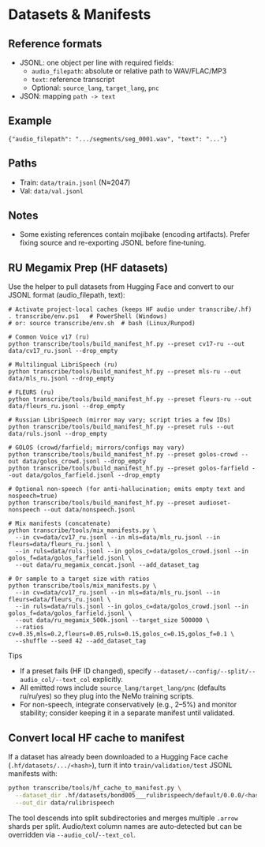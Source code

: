 # Datasets & Manifests

## Reference formats
- JSONL: one object per line with required fields:
  - `audio_filepath`: absolute or relative path to WAV/FLAC/MP3
  - `text`: reference transcript
  - Optional: `source_lang`, `target_lang`, `pnc`
- JSON: mapping `path -> text`

## Example
```
{"audio_filepath": ".../segments/seg_0001.wav", "text": "..."}
```

## Paths
- Train: `data/train.jsonl` (N≈2047)
- Val: `data/val.jsonl`

## Notes
- Some existing references contain mojibake (encoding artifacts). Prefer fixing source and re-exporting JSONL before fine‑tuning.

## RU Megamix Prep (HF datasets)

Use the helper to pull datasets from Hugging Face and convert to our JSONL format (audio_filepath, text):

```
# Activate project-local caches (keeps HF audio under transcribe/.hf)
. transcribe/env.ps1   # PowerShell (Windows)
# or: source transcribe/env.sh  # bash (Linux/Runpod)

# Common Voice v17 (ru)
python transcribe/tools/build_manifest_hf.py --preset cv17-ru --out data/cv17_ru.jsonl --drop_empty

# Multilingual LibriSpeech (ru)
python transcribe/tools/build_manifest_hf.py --preset mls-ru --out data/mls_ru.jsonl --drop_empty

# FLEURS (ru)
python transcribe/tools/build_manifest_hf.py --preset fleurs-ru --out data/fleurs_ru.jsonl --drop_empty

# Russian LibriSpeech (mirror may vary; script tries a few IDs)
python transcribe/tools/build_manifest_hf.py --preset ruls --out data/ruls.jsonl --drop_empty

# GOLOS (crowd/farfield; mirrors/configs may vary)
python transcribe/tools/build_manifest_hf.py --preset golos-crowd --out data/golos_crowd.jsonl --drop_empty
python transcribe/tools/build_manifest_hf.py --preset golos-farfield --out data/golos_farfield.jsonl --drop_empty

# Optional non-speech (for anti-hallucination; emits empty text and nospeech=true)
python transcribe/tools/build_manifest_hf.py --preset audioset-nonspeech --out data/nonspeech.jsonl

# Mix manifests (concatenate)
python transcribe/tools/mix_manifests.py \
  --in cv=data/cv17_ru.jsonl --in mls=data/mls_ru.jsonl --in fleurs=data/fleurs_ru.jsonl \
  --in ruls=data/ruls.jsonl --in golos_c=data/golos_crowd.jsonl --in golos_f=data/golos_farfield.jsonl \
  --out data/ru_megamix_concat.jsonl --add_dataset_tag

# Or sample to a target size with ratios
python transcribe/tools/mix_manifests.py \
  --in cv=data/cv17_ru.jsonl --in mls=data/mls_ru.jsonl --in fleurs=data/fleurs_ru.jsonl \
  --in ruls=data/ruls.jsonl --in golos_c=data/golos_crowd.jsonl --in golos_f=data/golos_farfield.jsonl \
  --out data/ru_megamix_500k.jsonl --target_size 500000 \
  --ratios cv=0.35,mls=0.2,fleurs=0.05,ruls=0.15,golos_c=0.15,golos_f=0.1 \
  --shuffle --seed 42 --add_dataset_tag
```

Tips
- If a preset fails (HF ID changed), specify `--dataset/--config/--split/--audio_col/--text_col` explicitly.
- All emitted rows include `source_lang/target_lang/pnc` (defaults ru/ru/yes) so they plug into the NeMo training scripts.
- For non-speech, integrate conservatively (e.g., 2–5%) and monitor stability; consider keeping it in a separate manifest until validated.

## Convert local HF cache to manifest

If a dataset has already been downloaded to a Hugging Face cache
(`.hf/datasets/.../<hash>`), turn it into `train/validation/test` JSONL
manifests with:

```bash
python transcribe/tools/hf_cache_to_manifest.py \
  --dataset_dir .hf/datasets/bond005___rulibrispeech/default/0.0.0/<hash> \
  --out_dir data/rulibrispeech
```

The tool descends into split subdirectories and merges multiple `.arrow`
shards per split. Audio/text column names are auto‑detected but can be
overridden via `--audio_col`/`--text_col`.
